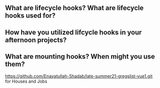 ## What are lifecycle hooks? What are lifecycle hooks used for?


## How have you utilized lifcycle hooks in your afternoon projects?


## What are mounting hooks? When might you use them?




https://github.com/Enayatullah-Shadab/late-summer21-gregslist-vue1.git
for Houses and Jobs